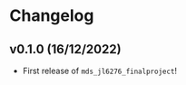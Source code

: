 # Changelog

<!--next-version-placeholder-->

## v0.1.0 (16/12/2022)

- First release of `mds_jl6276_finalproject`!